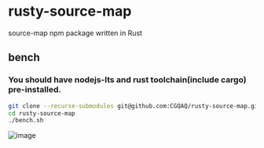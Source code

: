 # rusty-source-map
source-map npm package written in Rust

## bench

### You should have nodejs-lts and rust toolchain(include cargo) pre-installed.
```bash
git clone --recurse-submodules git@github.com:CGQAQ/rusty-source-map.git rusty-source-map
cd rusty-source-map
./bench.sh
```

![image](https://user-images.githubusercontent.com/15936231/141686375-853e9226-b193-417e-be91-4394455c657f.png)
